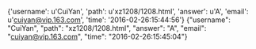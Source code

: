 {'username': u'CuiYan', 'path': u'xz1208/1208.html', 'answer': u'A', 'email': u'cuiyan@vip.163.com', 'time': '2016-02-26:15:44:56'}
{"username": "CuiYan", "path": "xz1208/1208.html", "answer": "A", "email": "cuiyan@vip.163.com", "time": "2016-02-26:15:45:04"}